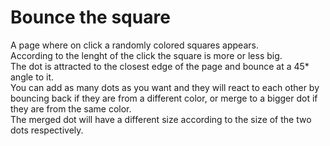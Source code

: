 <h1>Bounce the square</h1>


<p>A page where on click a randomly colored squares appears. <br>
According to the lenght of the click the square is more or less big. <br>
The dot is attracted to the closest edge of the page and bounce at a 45* angle to it. <br>
You can add as many dots as you want and they will react to each other by bouncing back if they are from a different color, or merge to a bigger dot if they are from the same color.<br>
The merged dot will have a different size according to the size of the two dots respectively.</p>
